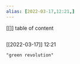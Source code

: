 ```yaml
---
alias: [2022-03-17,12:21,]
---
```

[[]]
table of content
```toc
```

[[2022-03-17]] 12:21

```query
"green revolution"
```